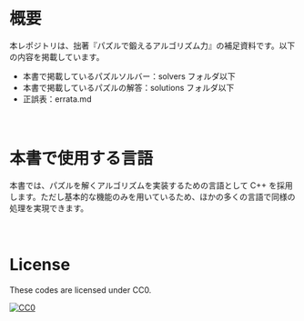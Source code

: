 # 概要

本レポジトリは、拙著『パズルで鍛えるアルゴリズム力』の補足資料です。以下の内容を掲載しています。

- 本書で掲載しているパズルソルバー：solvers フォルダ以下
- 本書で掲載しているパズルの解答：solutions フォルダ以下
- 正誤表：errata.md

　

# 本書で使用する言語

本書では、パズルを解くアルゴリズムを実装するための言語として C++ を採用します。ただし基本的な機能のみを用いているため、ほかの多くの言語で同様の処理を実現できます。

　

# License

These codes are licensed under CC0.

[![CC0](http://i.creativecommons.org/p/zero/1.0/88x31.png "CC0")](http://creativecommons.org/publicdomain/zero/1.0/deed.ja)